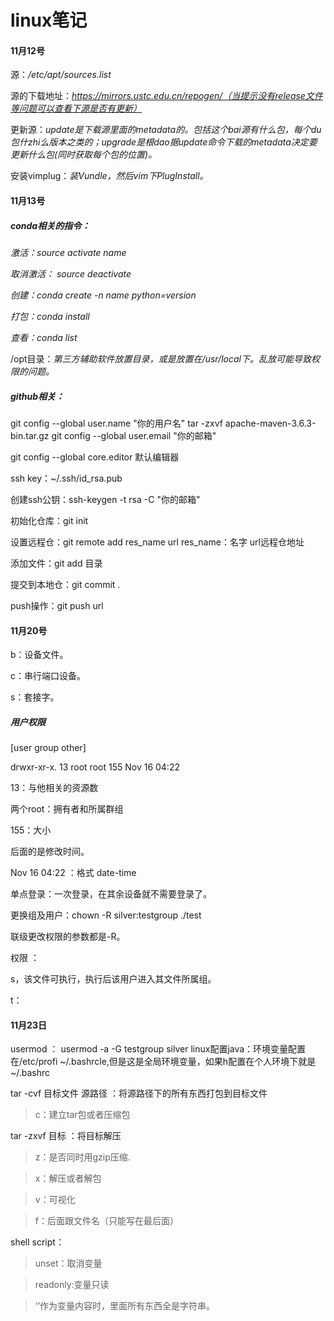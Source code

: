 # linux笔记

#### 11月12号

源：*/etc/apt/sources.list*

源的下载地址：*https://mirrors.ustc.edu.cn/repogen/（当提示没有release文件等问题可以查看下源是否有更新）*

更新源：*update是下载源里面的metadata的。包括这个bai源有什么包，每个du包什zhi么版本之类的；upgrade是根dao据update命令下载的metadata决定要更新什么包(同时获取每个包的位置)。*

安装vimplug：*装Vundle，然后vim下PlugInstall。*

#### 11月13号

##### conda相关的指令：

*激活：source activate name*

*取消激活： source deactivate*

*创建：conda create -n name python=version*

*打包：conda install* 

*查看：conda list*



/opt目录：*第三方辅助软件放置目录，或是放置在/usr/local下。乱放可能导致权限的问题。*



##### github相关：

git config --global user.name "你的用户名" 
tar -zxvf apache-maven-3.6.3-bin.tar.gz
git config --global user.email "你的邮箱"

git config --global core.editor 默认编辑器

ssh key：~/.ssh/id_rsa.pub

创建ssh公钥：ssh-keygen -t rsa -C "你的邮箱"

初始化仓库：git init

设置远程仓：git remote add res_name url  res_name：名字  url远程仓地址

添加文件：git add 目录

提交到本地仓：git commit .

push操作：git push url

#### 11月20号
b：设备文件。

c：串行端口设备。

s：套接字。


##### 用户权限

[user group other]

drwxr-xr-x. 13 root root   155 Nov 16 04:22 

13：与他相关的资源数

两个root：拥有者和所属群组

155：大小

后面的是修改时间。

Nov 16 04:22 ：格式  date-time

单点登录：一次登录，在其余设备就不需要登录了。

更换组及用户：chown -R silver:testgroup ./test

联级更改权限的参数都是-R。

权限 ： 

s，该文件可执行，执行后该用户进入其文件所属组。

t：

#### 11月23日
usermod ： usermod -a -G testgroup silver
linux配置java：环境变量配置在/etc/profi    ~/.bashrcle,但是这是全局环境变量，如果h配置在个人环境下就是    ~/.bashrc

tar -cvf 目标文件 源路径   ：将源路径下的所有东西打包到目标文件
   >c：建立tar包或者压缩包
    
tar -zxvf 目标   ：将目标解压
   >z：是否同时用gzip压缩.
   
   >x：解压或者解包
   
   >v：可视化
    
   >f：后面跟文件名（只能写在最后面）

shell script：

>unset：取消变量

>readonly:变量只读

>‘’作为变量内容时，里面所有东西全是字符串。

